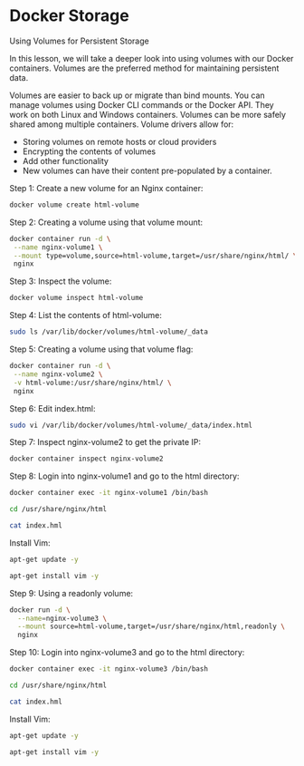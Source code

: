# Docker Storage

Using Volumes for Persistent Storage

In this lesson, we will take a deeper look into using volumes with our Docker containers. Volumes are the preferred method for maintaining persistent data.

Volumes are easier to back up or migrate than bind mounts. You can manage volumes using Docker CLI commands or the Docker API. They work on both Linux and Windows containers. Volumes can be more safely shared among multiple containers. Volume drivers allow for:

- Storing volumes on remote hosts or cloud providers
- Encrypting the contents of volumes
- Add other functionality
- New volumes can have their content pre-populated by a container.

Step 1: Create a new volume for an Nginx container:

```bash
docker volume create html-volume
```

Step 2: Creating a volume using that volume mount:

```bash
docker container run -d \
 --name nginx-volume1 \
 --mount type=volume,source=html-volume,target=/usr/share/nginx/html/ \
 nginx
```


Step 3: Inspect the volume:

```bash
docker volume inspect html-volume
```

Step 4: List the contents of html-volume:

```bash
sudo ls /var/lib/docker/volumes/html-volume/_data
```

Step 5: Creating a volume using that volume flag:

```bash
docker container run -d \
 --name nginx-volume2 \
 -v html-volume:/usr/share/nginx/html/ \
 nginx
```
Step 6: Edit index.html:

```bash
sudo vi /var/lib/docker/volumes/html-volume/_data/index.html
```

Step 7: Inspect nginx-volume2 to get the private IP:

```bash
docker container inspect nginx-volume2
```

Step 8: Login into nginx-volume1 and go to the html directory:

```bash
docker container exec -it nginx-volume1 /bin/bash
```

```bash
cd /usr/share/nginx/html
```

```bash
cat index.hml
```
Install Vim:

```bash
apt-get update -y
```

```bash
apt-get install vim -y
```

Step 9: Using a readonly volume:

```bash
docker run -d \
  --name=nginx-volume3 \
  --mount source=html-volume,target=/usr/share/nginx/html,readonly \
  nginx
```

Step 10: Login into nginx-volume3 and go to the html directory:

```bash
docker container exec -it nginx-volume3 /bin/bash
```

```bash
cd /usr/share/nginx/html
```

```bash
cat index.hml
```
Install Vim:

```bash
apt-get update -y
```
```bash
apt-get install vim -y
```